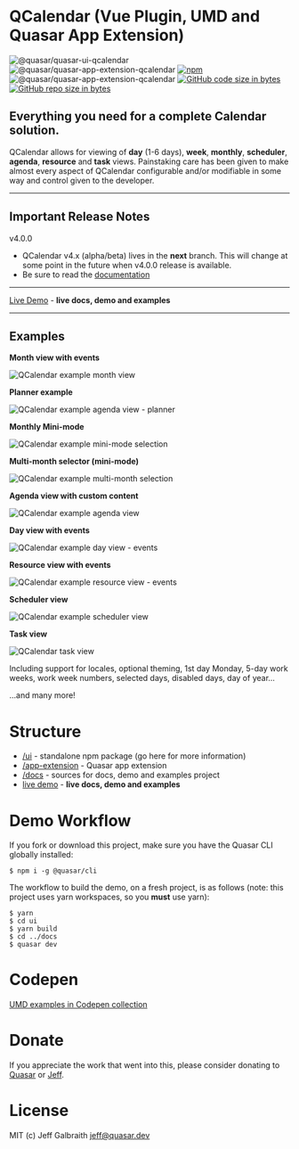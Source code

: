 QCalendar (Vue Plugin, UMD and Quasar App Extension)
===

![@quasar/quasar-ui-qcalendar](https://img.shields.io/npm/v/@quasar/quasar-ui-qcalendar/next?label=@quasar/quasar-ui-qcalendar)
![@quasar/quasar-app-extension-qcalendar](https://img.shields.io/npm/v/@quasar/quasar-app-extension-qcalendar/next?label=@quasar/quasar-app-extension-qcalendar)
[![npm](https://img.shields.io/npm/dt/@quasar/quasar-ui-qcalendar.svg)](https://www.npmjs.com/package/@quasar/quasar-ui-qcalendar)
![@quasar/quasar-app-extension-qcalendar](https://img.shields.io/npm/dm/@quasar/quasar-ui-qcalendar)
[![GitHub code size in bytes](https://img.shields.io/github/languages/code-size/quasarframework/quasar-ui-qcalendar.svg)]()
[![GitHub repo size in bytes](https://img.shields.io/github/repo-size/quasarframework/quasar-ui-qcalendar.svg)]()

## Everything you need for a complete Calendar solution.

QCalendar allows for viewing of **day** (1-6 days), **week**, **monthly**, **scheduler**, **agenda**, **resource** and **task** views. Painstaking care has been given to make almost every aspect of QCalendar configurable and/or modifiable in some way and control given to the developer.

---

## Important Release Notes

v4.0.0
- QCalendar v4.x (alpha/beta) lives in the **next** branch. This will change at some point in the future when v4.0.0 release is available.
- Be sure to read the [documentation](https://qcalendar.netlify.app/)
---

[Live Demo](https://qcalendar.netlify.app/) - **live docs, demo and examples**

---
## Examples

**Month view with events**

![QCalendar example month view](https://raw.githubusercontent.com/quasarframework/quasar-ui-qcalendar/next/docs/public/qcalendarmonth-event-slots.png)

**Planner example**

![QCalendar example agenda view - planner](https://raw.githubusercontent.com/quasarframework/quasar-ui-qcalendar/next/docs/public/qcalendaragenda-planner.png)

**Monthly Mini-mode**

![QCalendar example mini-mode selection](https://raw.githubusercontent.com/quasarframework/quasar-ui-qcalendar/next/docs/public/qcalendarmonth-minimode-range-selection.png)

**Multi-month selector (mini-mode)**

![QCalendar example multi-month selection](https://raw.githubusercontent.com/quasarframework/quasar-ui-qcalendar/dev/demo/public/qcalendar-month-view-mini-mode-multi-month-selection.png)

**Agenda view with custom content**

![QCalendar example agenda view](https://raw.githubusercontent.com/quasarframework/quasar-ui-qcalendar/dev/demo/public/qcalendar-agenda-view.png)

**Day view with events**

![QCalendar example day view - events](https://raw.githubusercontent.com/quasarframework/quasar-ui-qcalendar/dev/demo/public/qcalendar-day-view.png)

**Resource view with events**

![QCalendar example resource view - events](https://raw.githubusercontent.com/quasarframework/quasar-ui-qcalendar/dev/demo/public/qcalendar-resource-view.png)

**Scheduler view**

![QCalendar example scheduler view](https://raw.githubusercontent.com/quasarframework/quasar-ui-qcalendar/dev/demo/public/qcalendar-scheduler-view.png)

**Task view**

![QCalendar task view](https://raw.githubusercontent.com/quasarframework/quasar-ui-qcalendar/next/docs/public/QCalendarTask.png)

Including support for locales, optional theming, 1st day Monday, 5-day work weeks, work week numbers, selected days, disabled days, day of year...

...and many more!

# Structure

* [/ui](ui) - standalone npm package (go here for more information)
* [/app-extension](app-extension) - Quasar app extension
* [/docs](docs) - sources for docs, demo and examples project
* [live demo](https://qcalendar.netlify.app/) - **live docs, demo and examples**

# Demo Workflow
If you fork or download this project, make sure you have the Quasar CLI globally installed:

```
$ npm i -g @quasar/cli
```

The workflow to build the demo, on a fresh project, is as follows (note: this project uses yarn workspaces, so you **must** use yarn):
```
$ yarn
$ cd ui
$ yarn build
$ cd ../docs
$ quasar dev
```

# Codepen
[UMD examples in Codepen collection](https://codepen.io/collection/qOBOEG)

# Donate
If you appreciate the work that went into this, please consider donating to [Quasar](https://donate.quasar.dev) or [Jeff](https://github.com/sponsors/hawkeye64).

# License
MIT (c) Jeff Galbraith <jeff@quasar.dev>
